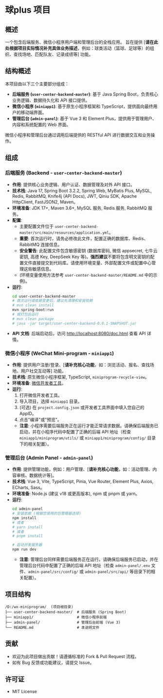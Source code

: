 # 球plus 项目

## 概述

一个包含后端服务、微信小程序用户端和管理后台的全栈应用。
旨在提供 [**请在此处根据项目实际情况补充具体业务描述**，例如：球类活动（篮球、足球等）的组织、查找场地、匹配队友、记录成绩等] 功能。

## 结构概述

本项目由以下三个主要部分组成：

*   **后端服务 (`user-center-backend-master`)**: 基于 Java Spring Boot，负责核心业务逻辑、数据持久化和 API 接口提供。
*   **微信小程序 (`miniapp1`)**: 基于原生小程序框架和 TypeScript，提供面向最终用户的移动端界面。
*   **管理后台 (`admin-panel`)**: 基于 Vue 3 和 Element Plus，提供用于管理用户、内容和系统配置的 Web 界面。

微信小程序和管理后台通过调用后端提供的 RESTful API 进行数据交互和业务操作。

## 组成

### 后端服务 (Backend - `user-center-backend-master`)

*   **作用**: 提供核心业务逻辑、用户认证、数据管理及对外 API 接口。
*   **技术栈**: Java 17, Spring Boot 3.2.2, Spring Web, MyBatis Plus, MySQL, Redis, RabbitMQ, Knife4j (API Docs), JWT, Qiniu SDK, Apache HttpClient, FastJSON2, Maven。
*   **环境准备**: JDK 17+, Maven 3.6+, MySQL 服务, Redis 服务, RabbitMQ 服务。
*   **配置**:
    *   主要配置文件位于 `user-center-backend-master/src/main/resources/application.yml`。
    *   **重要**: 首次运行时，请务必修改此文件，配置正确的数据库、Redis、RabbitMQ 连接信息。
    *   **安全警告**: 此配置文件包含敏感密钥 (数据库密码, 微信 appsecret, 七牛云密钥, 高德 Key, DeepSeek Key 等)。**强烈建议**不要将包含明文密钥的配置文件直接提交到代码库。请使用环境变量、外部配置文件或配置中心管理这些敏感信息。
    *   (环境变量使用方法参考 `user-center-backend-master/README.md` 中的示例)。
*   **运行**:
    ```bash
    cd user-center-backend-master
    # 首次运行或依赖变更后，建议先清理和安装依赖
    # mvn clean install
    mvn spring-boot:run
    # 或打包后运行
    # mvn clean package
    # java -jar target/user-center-backend-0.0.1-SNAPSHOT.jar
    ```
*   **API 文档**: 后端启动后，访问 [http://localhost:8080/doc.html](http://localhost:8080/doc.html) 查看 API 详情。

### 微信小程序 (WeChat Mini-program - `miniapp1`)

*   **作用**: 提供用户注册/登录、[**请补充核心功能**，如：浏览活动、报名、查找场地、用户社交互动等] 功能。
*   **技术栈**: 原生微信小程序框架, TypeScript, `miniprogram-recycle-view`。
*   **环境准备**: [微信开发者工具](https://developers.weixin.qq.com/miniprogram/dev/devtools/download.html)。
*   **运行**:
    1.  打开微信开发者工具。
    2.  导入项目，选择 `miniapp1` 目录。
    3.  (可选) 在 `project.config.json` 或开发者工具界面中填入您自己的 AppID。
    4.  点击"编译"或"预览"。
    *   **注意**: 小程序需要后端服务正在运行才能正常请求数据。请确保后端服务已启动，并在小程序代码中配置了正确的后端 API 地址（检查 `miniapp1/miniprogram/utils/` 或 `miniapp1/miniprogram/config/` 目录下的相关配置）。

### 管理后台 (Admin Panel - `admin-panel`)

*   **作用**: 提供管理功能，例如：用户管理、[**请补充核心功能**，如：活动管理、内容审核、数据统计等]。
*   **技术栈**: Vue 3, Vite, TypeScript, Pinia, Vue Router, Element Plus, Axios, ECharts, Sass。
*   **环境准备**: Node.js (建议 v18 或更高版本), npm 或 pnpm 或 yarn。
*   **运行**:
    ```bash
    cd admin-panel
    # 安装依赖 (根据您使用的包管理器选择)
    npm install
    # 或者
    # yarn install
    # 或者
    # pnpm install

    # 启动开发服务器
    npm run dev
    ```
    *   **注意**: 管理后台同样需要后端服务正在运行。请确保后端服务已启动，并在管理后台代码中配置了正确的后端 API 地址（检查 `admin-panel/.env` 文件、`admin-panel/src/config/` 或 `admin-panel/src/api/` 等目录下的相关配置）。

## 项目结构

```
/D:/wx-miniprogram/  (项目根目录)
├── user-center-backend-master/  # 后端服务 (Spring Boot)
├── miniapp1/                    # 微信小程序前端
├── admin-panel/                 # 管理后台前端 (Vue 3)
└── README.md                    # 本说明文件
```

## 贡献

*   欢迎为此项目做出贡献！请遵循标准的 Fork & Pull Request 流程。
*   如有 Bug 反馈或功能建议，请提交 Issue。

## 许可证

*   MIT License

